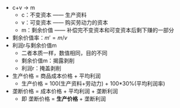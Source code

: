 - c+v -> m
	- c：不变资本 —— 生产资料
	- v：可变资本 —— 购买劳动力的资本
	- m：剩余价值 —— 补偿完不变资本和可变资本后剩下赚的一部分
- 剩余价值率：$m'=m/v$
- 利润r与剩余价值m
	- 二者本质一样，数值相同，目的不同
	- 剩余价值m：揭露剥削
	- 利润r：掩盖剥削
- 生产价格 = 商品成本价格 + 平均利润
	- 生产价格 = 100(生产资料+劳动力) + 100\*30%(平均利润率)
- 垄断价格 = 成本价格 + 平均利润 + 垄断利润
	- 即 垄断价格 = **生产价格** + 垄断利润